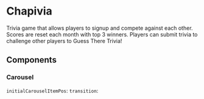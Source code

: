 # Chapivia

Trivia game that allows players to signup and compete against each other. Scores are reset each month with top 3 winners. Players can submit trivia to challenge other players to Guess There Trivia!

## Components

### Carousel

`initialCarouselItemPos`:
`transition`:
